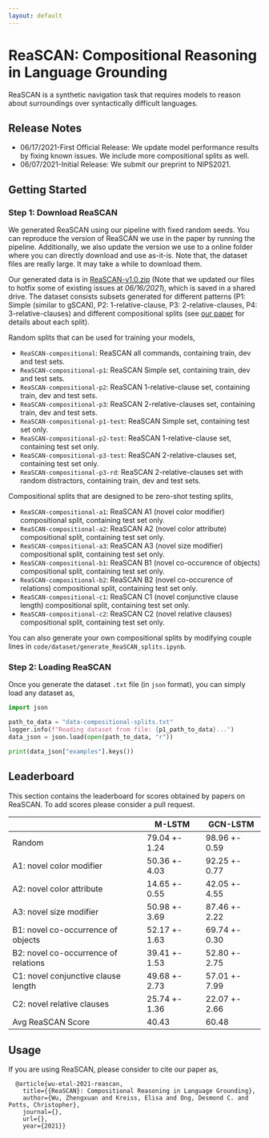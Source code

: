 ```yaml
---
layout: default
---
```


# ReaSCAN: Compositional Reasoning in Language Grounding

ReaSCAN is a synthetic navigation task that requires models to reason about surroundings over syntactically difficult languages.

## Release Notes
* 06/17/2021-First Official Release: We update model performance results by fixing known issues. We include more compositional splits as well. 
* 06/07/2021-Initial Release: We submit our preprint to NIPS2021.

## Getting Started

### Step 1: Download ReaSCAN

We generated ReaSCAN using our pipeline with fixed random seeds. You can reproduce the version of ReaSCAN we use in the paper by running the pipeline. Additionally, we also update the version we use to a online folder where you can directly download and use as-it-is. Note that, the dataset files are really large. It may take a while to download them.

Our generated data is in [ReaSCAN-v1.0.zip](https://drive.google.com/file/d/1tRCl-ciPSz-XRDYFgy0O36YpDl48VydP/view?usp=sharing) (Note that we updated our files to hotfix some of existing issues at *06/16/2021*), which is saved in a shared drive. The dataset consists subsets generated for different patterns (P1: Simple (similar to gSCAN), P2: 1-relative-clause, P3: 2-relative-clauses, P4: 3-relative-clauses) and different compositional splits (see [our paper]() for details about each split).

Random splits that can be used for training your models,
* `ReaSCAN-compositional`: ReaSCAN all commands, containing train, dev and test sets.
* `ReaSCAN-compositional-p1`: ReaSCAN Simple set, containing train, dev and test sets.
* `ReaSCAN-compositional-p2`: ReaSCAN 1-relative-clause set, containing train, dev and test sets.
* `ReaSCAN-compositional-p3`: ReaSCAN 2-relative-clauses set, containing train, dev and test sets.
* `ReaSCAN-compositional-p1-test`: ReaSCAN Simple set, containing test set only.
* `ReaSCAN-compositional-p2-test`: ReaSCAN 1-relative-clause set, containing test set only.
* `ReaSCAN-compositional-p3-test`: ReaSCAN 2-relative-clauses set, containing test set only.
* `ReaSCAN-compositional-p3-rd`: ReaSCAN 2-relative-clauses set with random distractors, containing train, dev and test sets.

Compositional splits that are designed to be zero-shot testing splits,
* `ReaSCAN-compositional-a1`: ReaSCAN A1 (novel color modifier) compositional split, containing test set only.
* `ReaSCAN-compositional-a2`: ReaSCAN A2 (novel color attribute) compositional split, containing test set only.
* `ReaSCAN-compositional-a3`: ReaSCAN A3 (novel size modifier) compositional split, containing test set only.
* `ReaSCAN-compositional-b1`: ReaSCAN B1 (novel co-occurence of objects) compositional split, containing test set only.
* `ReaSCAN-compositional-b2`: ReaSCAN B2 (novel co-occurence of relations) compositional split, containing test set only.
* `ReaSCAN-compositional-c1`: ReaSCAN C1 (novel conjunctive clause length) compositional split, containing test set only.
* `ReaSCAN-compositional-c2`: ReaSCAN C2 (novel relative clauses) compositional split, containing test set only.

You can also generate your own compositional splits by modifying couple lines in `code/dataset/generate_ReaSCAN_splits.ipynb`.

### Step 2: Loading ReaSCAN

Once you generate the dataset ``.txt`` file (in ``json`` format), you can simply load any dataset as,
```python
import json

path_to_data = "data-compositional-splits.txt"
logger.info(f"Reading dataset from file: {p1_path_to_data}...")
data_json = json.load(open(path_to_data, "r"))

print(data_json["examples"].keys())
```

## Leaderboard
This section contains the leaderboard for scores obtained by papers on ReaSCAN. To add scores please consider a pull request. 

|                                      | M-LSTM          | GCN-LSTM       |
|--------------------------------------|-----------------|----------------|
| Random                               | 79.04 +\- 1.24  | 98.96 +\- 0.59 |
| A1: novel color modifier             | 50.36 +\- 4.03  | 92.25 +\- 0.77 |
| A2: novel color attribute            | 14.65 +\- 0.55  | 42.05 +\- 4.55 |
| A3: novel size modifier              | 50.98 +\- 3.69  | 87.46 +\- 2.22 |
| B1: novel co-occurrence of objects   | 52.17 +\- 1.63  | 69.74 +\- 0.30 |
| B2: novel co-occurrence of relations | 39.41 +\- 1.53  | 52.80 +\- 2.75 |
| C1: novel conjunctive clause length  | 49.68 +\- 2.73  | 57.01 +\- 7.99 |
| C2: novel relative clauses           | 25.74 +\- 1.36  | 22.07 +\- 2.66 |
| Avg ReaSCAN Score                    | 40.43           | 60.48          |

## Usage
If you are using ReaSCAN, please consider to cite our paper as,
```stex
  @article{wu-etal-2021-reascan,
    title={{ReaSCAN}: Compositional Reasoning in Language Grounding},
    author={Wu, Zhengxuan and Kreiss, Elisa and Ong, Desmond C. and Potts, Christopher},
    journal={},
    url={},
    year={2021}}
```
